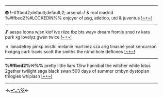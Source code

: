 ***
**⚽︎** !~#ffbed2;default;default;2; arsenal~! & real madrid %#ffbed2%#LOCKEDIN%%
enjoyer of psg, atletico, utd & juventus [!~+~!](https://rentry.co/tinelli)
***
**♪** aespa loona wjsn kiof ive riize tbz bts wayv dream fromis snsd rv kara purk xg lovelyz gwsn twice [!~+~!](https://rentry.co/yooa)

**♬** lanadelrey pinkp mistki melanie martinez sza arig tinashé yeat kencarson hxdgng carti travis scott the smiths the nbhd hole deftones [!~+~!](https://rentry.co/muffs)
***
**%#ffbed2%୨୧%%**  pretty little liars 13rw hannibal the witcher white lotus 2gether twilight saga black swan 500 days of summer cmbyn dystopian trilogies whiplash [!~+~!](https://rentry.co/haleb)
 
***
->[**₍⑅ᐢ..ᐢ₎♡**](https://rentry.co/saiiba)<-